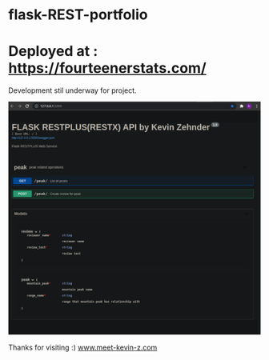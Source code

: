 # flask-REST-portfolio
# Deployed at : https://fourteenerstats.com/

Development stil underway for project.

![Demo 1](usage.png)

Thanks for visiting :)
www.meet-kevin-z.com
